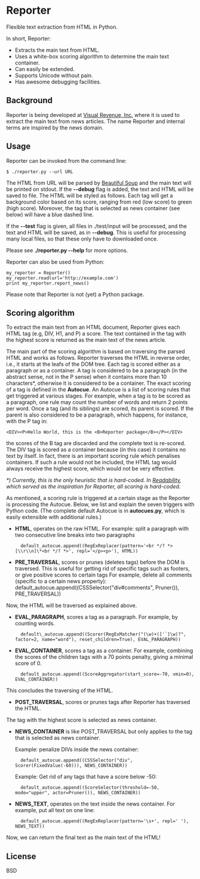 Reporter
========

Flexible text extraction from HTML in Python.

In short, Reporter:

-	Extracts the main text from HTML.
-	Uses a white-box scoring algorithm to determine the main text container.
-	Can easily be extended.
-	Supports Unicode without pain.
-	Has awesome debugging facilities.


Background
----------
Reporter is being developed at [Visual Revenue, Inc.](http://www.visualrevenue.com) where it is used to extract the main text from news articles. 
The name Reporter and internal terms are inspired by the news domain.

Usage
-----

Reporter can be invoked from the command line:

	$ ./reporter.py --url URL

The HTML from URL will be parsed by [Beautiful Soup](http://www.crummy.com/software/BeautifulSoup/bs4/doc/) and the main
text will be printed on stdout. If the **--debug** flag is added, the text
and HTML will be saved to file. The HTML will be styled as follows.
Each tag will get a background color based on its score, ranging from
red (low score) to green (high score). Moreover, the tag that is
selected as news container (see below) will have a blue dashed line.

If the **--test** flag is given, all files in ./test/input will be
processed, and the text and HTML will be saved, as in **--debug**. This is
useful for processing many local files, so that these only have to
downloaded once. 

Please see **./reporter.py --help** for more options.

Reporter can also be used from Python:

	my_reporter = Reporter()
	my_reporter.read(url='http://example.com')
	print my_reporter.report_news()

Please note that Reporter is not (yet) a Python package.


Scoring algorithm
-----------------

To extract the main text from an HTML document, Reporter gives each HTML
tag (e.g, DIV, H1, and P) a score. The text contained in the tag with
the highest score is returned as the main text of the news article.

The main part of the scoring algorithm is based on traversing the
parsed HTML and works as follows. Reporter traverses the HTML in
reverse order, i.e., it starts at the leafs of the DOM tree. Each tag
is scored either as a paragraph or as a container. A tag is considered
to be a paragraph (in the abstract sense, not in the P sense) when it
contains more than 10 characters\*, otherwise it is considered to be a
container. The exact scoring of a tag is defined in the **Autocue**. An
Autocue is a list of scoring rules that get triggered at various
stages. For example, when a tag is to be scored as a paragraph, one
rule may count the number of words and return 2 points per word. Once
a tag (and its siblings) are scored, its parent is scored. If the
parent is also considered to be a paragraph, which happens, for
instance, with the P tag in: 

	<DIV><P>Hello World, this is the <B>Reporter package</B></P></DIV>

the scores of the B tag are discarded and the complete text is re-scored. The DIV tag is scored as a container because (in this case) it contains no text by itself. In fact, there is
an important scoring rule which penalises containers. If such a rule
would not be included, the HTML tag would always receive the highest score,
which would not be very effective.

_\*) Currently, this is the only heuristic that is hard-coded. In
[Readability](https://github.com/gfxmonk/python-readability), which served as the inspiration for Reporter, all scoring is hard-coded._

As mentioned, a scoring rule is triggered at a certain stage as the
Reporter is processing the Autocue. Below, we list and explain the
seven triggers with Python code. (The complete default Autocue is in
**autocues.py**, which is easily extensible with additional rules.)


- **HTML**, operates on the raw HTML. For example: split a paragraph with two consecutive line breaks into two paragraphs

		default_autocue.append((RegExReplacer(pattern='<br */? *>[\\r\\n]\*<br */? *>', repl='</p><p>'), HTML))

- **PRE\_TRAVERSAL**, scores or prunes (deletes tags) before the DOM is traversed. This is useful for getting rid of specific tags such as footers, or give positive scores to certain tags For example, delete all comments (specific to a certain news property):
	default\_autocue.append((CSSSelector("div#comments", Pruner()),
PRE\_TRAVERSAL))

Now, the HTML will be traversed as explained above.

- **EVAL\_PARAGRAPH**, scores a tag as a paragraph. For example, by counting words.

		default\_autocue.append((Scorer(RegExMatcher("(\w)+(['`]\w)?", factor=2, name="word"), reset_children=True), EVAL_PARAGRAPH))

- **EVAL\_CONTAINER**, scores a tag as a container. For example, combining the scores of the children tags with a 70 points penalty, giving a minimal score of 0.

		default_autocue.append((ScoreAggregator(start_score=-70, vmin=0), EVAL_CONTAINER))

This concludes the traversing of the HTML.

- **POST\_TRAVERSAL**, scores or prunes tags after Reporter has traversed the HTML. 

The tag with the highest score is selected as news container.

- **NEWS\_CONTAINER** is like POST\_TRAVERSAL but only applies to the tag that is selected as news container.

  Example: penalize DIVs inside the news container:

		default_autocue.append((CSSSelector("div", Scorer(FixedValue(-60))), NEWS_CONTAINER))

  Example: Get rid of any tags that have a score below -50:

		default_autocue.append((ScoreSelector(threshold=-50, mode="upper", actor=Pruner()), NEWS_CONTAINER))

- **NEWS\_TEXT**, operates on the text inside the news container. For example, put all text on one line:

		default_autocue.append((RegExReplacer(pattern='\s+', repl=' '), NEWS_TEXT))

Now, we can return the final text as the main text of the HTML!


License
-------
BSD
